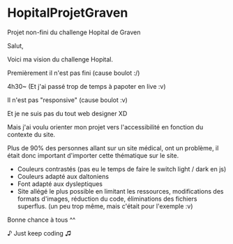 # HopitalProjetGraven
Projet non-fini du challenge Hopital de Graven

Salut,

Voici ma vision du challenge Hopital.

Premièrement il n'est pas fini (cause boulot :/)

4h30~ (Et j'ai passé trop de temps à papoter en live :v)

Il n'est pas "responsive" (cause boulot :v)

Et je ne suis pas du tout web designer XD


Mais j'ai voulu orienter mon projet vers l'accessibilité en fonction du contexte du site.

Plus de 90% des personnes allant sur un site médical, ont un problème, il était donc important d'importer cette thématique sur le site.


- Couleurs contrastés (pas eu le temps de faire le switch light / dark en js)
- Couleurs adapté aux daltoniens
- Font adapté aux dysleptiques
- Site allégé le plus possible en limitant les ressources, modifications des formats d'images, réduction du code, éliminations des fichiers superflus. (un peu trop même, mais c'était pour l'exemple :v)
 

Bonne chance à tous ^^

♪ Just keep coding ♫ 
